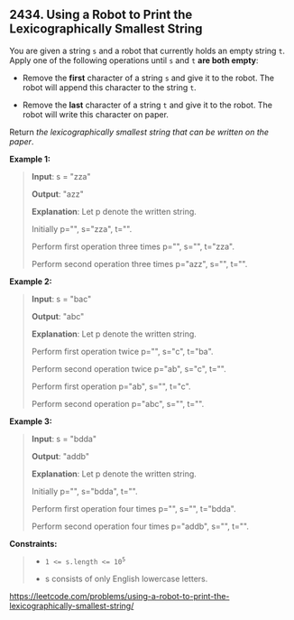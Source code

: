 ## 2434. Using a Robot to Print the Lexicographically Smallest String

You are given a string `s` and a robot that currently holds an empty string `t`. Apply one of the following operations until `s` and `t` **are both empty**:

- Remove the **first** character of a string `s` and give it to the robot. The robot will append this character to the string `t`.

- Remove the **last** character of a string `t` and give it to the robot. The robot will write this character on paper.

Return _the lexicographically smallest string that can be written on the paper_.

**Example 1:**
>
>**Input**: s = "zza"
>
>**Output**: "azz"
>
>**Explanation**: Let p denote the written string.
>
>Initially p="", s="zza", t="".
>
>Perform first operation three times p="", s="", t="zza".
>
>Perform second operation three times p="azz", s="", t="".

**Example 2:**
>
>**Input**: s = "bac"
>
>**Output**: "abc"
>
>**Explanation**: Let p denote the written string.
>
>Perform first operation twice p="", s="c", t="ba". 
>
>Perform second operation twice p="ab", s="c", t="". 
>
>Perform first operation p="ab", s="", t="c". 
>
>Perform second operation p="abc", s="", t="".

**Example 3:**
>
>**Input**: s = "bdda"
>
>**Output**: "addb"
>
>**Explanation**: Let p denote the written string.
>
>Initially p="", s="bdda", t="".
>
>Perform first operation four times p="", s="", t="bdda".
>
>Perform second operation four times p="addb", s="", t="".

**Constraints:**
>
>- <code>1 <= s.length <= 10<sup>5</sup></code>
>
>- s consists of only English lowercase letters.

https://leetcode.com/problems/using-a-robot-to-print-the-lexicographically-smallest-string/